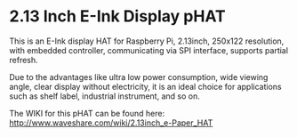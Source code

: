 <!--
---
name: 2.13 Inch E-Paper pHAT
class: board
type: display
formfactor: pHAT
collected: Other
manufacturer: WaveShare
description: an E-Ink display pHAT for with embedded controller, communicating via SPI interface.
url: https://www.waveshare.com/product/2.13inch-e-paper-hat.htm
buy: https://www.waveshare.com/product/2.13inch-e-paper-hat.htm
image: 'waveshare213paper.png'
pincount: 40
eeprom: no
power:
  '1':
ground:
  '39':
pin:
  '11':
    name: RST
  '19':
    name: DIN
  '23':
    name: CLK
  '18':
    name: BUSY
  '22':
    name: DC
  '24':
    name: CS
-->
# 2.13 Inch E-Ink Display pHAT

This is an E-Ink display HAT for Raspberry Pi, 2.13inch, 250x122 resolution, with embedded controller, communicating via SPI interface, supports partial refresh.

Due to the advantages like ultra low power consumption, wide viewing angle, clear display without electricity, it is an ideal choice for applications such as shelf label, industrial instrument, and so on.

The WIKI for this pHAT can be found here: http://www.waveshare.com/wiki/2.13inch_e-Paper_HAT
